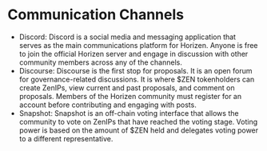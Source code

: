 # Communication Channels

- Discord: Discord is a social media and messaging application that serves as the main communications platform for Horizen. Anyone is free to join the official Horizen server and engage in discussion with other community members across any of the channels.
- Discourse: Discourse is the first stop for proposals. It is an open forum for governance-related discussions. It is where $ZEN tokenholders can create ZenIPs, view current and past proposals, and comment on proposals. Members of the Horizen community must register for an account before contributing and engaging with posts.
- Snapshot: Snapshot is an off-chain voting interface that allows the community to vote on ZenIPs that have reached the voting stage. Voting power is based on the amount of $ZEN held and delegates voting power to a different representative.

